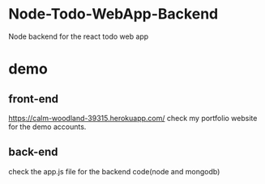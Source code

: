 # Node-Todo-WebApp-Backend
Node backend for the react todo web app

# demo
## front-end 
https://calm-woodland-39315.herokuapp.com/
check my portfolio website for the demo accounts.
## back-end
check the app.js file for the backend code(node and mongodb)
